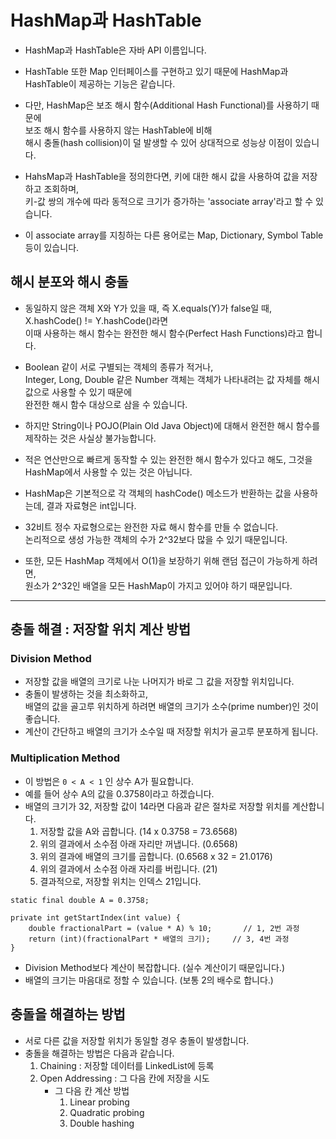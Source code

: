 # HashMap과 HashTable
* HashMap과 HashTable은 자바 API 이름입니다.

* HashTable 또한 Map 인터페이스를 구현하고 있기 때문에 HashMap과 HashTable이 제공하는 기능은 같습니다.

* 다만, HashMap은 보조 해시 함수(Additional Hash Functional)를 사용하기 때문에<br/>
보조 해시 함수를 사용하지 않는 HashTable에 비해<br/>
해시 충돌(hash collision)이 덜 발생할 수 있어 상대적으로 성능상 이점이 있습니다.

* HahsMap과 HashTable을 정의한다면, 키에 대한 해시 값을 사용하여 값을 저장하고 조회하며,<br/>
키-값 쌍의 개수에 따라 동적으로 크기가 증가하는 'associate array'라고 할 수 있습니다.
 
* 이 associate array를 지칭하는 다른 용어로는 Map, Dictionary, Symbol Table 등이 있습니다.

## 해시 분포와 해시 충돌
* 동일하지 않은 객체 X와 Y가 있을 때, 즉 X.equals(Y)가 false일 때, X.hashCode() != Y.hashCode()라면<br/>
이때 사용하는 해시 함수는 완전한 해시 함수(Perfect Hash Functions)라고 합니다.

* Boolean 같이 서로 구별되는 객체의 종류가 적거나,<br/>
Integer, Long, Double 같은 Number 객체는 객체가 나타내려는 값 자체를 해시 값으로 사용할 수 있기 때문에<br/>
완전한 해시 함수 대상으로 삼을 수 있습니다.

* 하지만 String이나 POJO(Plain Old Java Object)에 대해서 완전한 해시 함수를 제작하는 것은 사실상 불가능합니다.

* 적은 연산만으로 빠르게 동작할 수 있는 완전한 해시 함수가 있다고 해도, 그것을 HashMap에서 사용할 수 있는 것은 아닙니다.

* HashMap은 기본적으로 각 객체의 hashCode() 메소드가 반환하는 값을 사용하는데, 결과 자료형은 int입니다.

* 32비트 정수 자료형으로는 완전한 자료 해시 함수를 만들 수 없습니다.<br/>
논리적으로 생성 가능한 객체의 수가 2^32보다 많을 수 있기 때문입니다.

* 또한, 모든 HashMap 객체에서 O(1)을 보장하기 위해 랜덤 접근이 가능하게 하려면,<br/>
원소가 2^32인 배열을 모든 HashMap이 가지고 있어야 하기 때문입니다.

---

## 충돌 해결 : 저장할 위치 계산 방법

### Division Method
* 저장할 값을 배열의 크기로 나눈 나머지가 바로 그 값을 저장할 위치입니다.
* 충돌이 발생하는 것을 최소화하고,<br/>
배열의 값을 골고루 위치하게 하려면 배열의 크기가 소수(prime number)인 것이 좋습니다.
* 계산이 간단하고 배열의 크기가 소수일 때 저장할 위치가 골고루 분포하게 됩니다.

### Multiplication Method
* 이 방법은 <code>0 < A < 1</code> 인 상수 A가 필요합니다.
* 예를 들어 상수 A의 값을 0.3758이라고 하겠습니다.
* 배열의 크기가 32, 저장할 값이 14라면 다음과 같은 절차로 저장할 위치를 계산합니다.
    1. 저장할 값을 A와 곱합니다. (14 x 0.3758 = 73.6568)
    2. 위의 결과에서 소수점 아래 자리만 꺼냅니다. (0.6568)
    3. 위의 결과에 배열의 크기를 곱합니다. (0.6568 x 32 = 21.0176)
    4. 위의 결과에서 소수점 아래 자리를 버립니다. (21)
    5. 결과적으로, 저장할 위치는 인덱스 21입니다.
```
static final double A = 0.3758;

private int getStartIndex(int value) {
    double fractionalPart = (value * A) % 10;       // 1, 2번 과정
    return (int)(fractionalPart * 배열의 크기);     // 3, 4번 과정
}
```
* Division Method보다 계산이 복잡합니다. (실수 계산이기 때문입니다.)
* 배열의 크기는 마음대로 정할 수 있습니다. (보통 2의 배수로 합니다.)

## 충돌을 해결하는 방법
* 서로 다른 값을 저장할 위치가 동일할 경우 충돌이 발생합니다.
* 충돌을 해결하는 방법은 다음과 같습니다.
    1. Chaining : 저장할 데이터를 LinkedList에 등록
    2. Open Addressing : 그 다음 칸에 저장을 시도
        * 그 다음 칸 계산 방법
            1. Linear probing
            2. Quadratic probing
            3. Double hashing